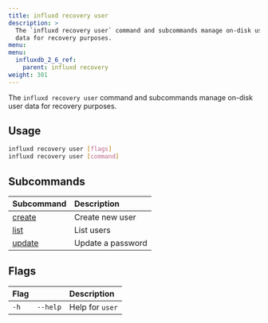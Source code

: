 ```yaml
---
title: influxd recovery user
description: >
  The `influxd recovery user` command and subcommands manage on-disk user 
  data for recovery purposes.
menu:
menu:
  influxdb_2_6_ref:
    parent: influxd recovery
weight: 301
---
```


The `influxd recovery user` command and subcommands manage on-disk user 
data for recovery purposes.

## Usage
```sh
influxd recovery user [flags]
influxd recovery user [command]
```

## Subcommands
| Subcommand                                                           | Description       |
| :------------------------------------------------------------------- | :---------------- |
| [create](/influxdb/v2.6/reference/cli/influxd/recovery/user/create/) | Create new user   |
| [list](/influxdb/v2.6/reference/cli/influxd/recovery/user/list/)     | List users        |
| [update](/influxdb/v2.6/reference/cli/influxd/recovery/user/list/)   | Update a password |

## Flags
| Flag |          | Description     |
| :--- | :------- | :-------------- |
| `-h` | `--help` | Help for `user` |